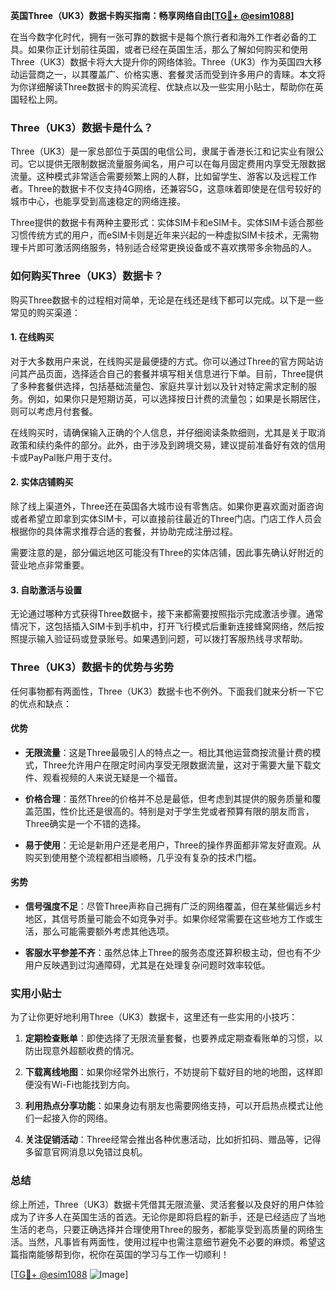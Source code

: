 **英国Three（UK3）数据卡购买指南：畅享网络自由[[TG💪+ @esim1088](https://t.me/s/esim1088)]**

在当今数字化时代，拥有一张可靠的数据卡是每个旅行者和海外工作者必备的工具。如果你正计划前往英国，或者已经在英国生活，那么了解如何购买和使用Three（UK3）数据卡将大大提升你的网络体验。Three（UK3）作为英国四大移动运营商之一，以其覆盖广、价格实惠、套餐灵活而受到许多用户的青睐。本文将为你详细解读Three数据卡的购买流程、优缺点以及一些实用小贴士，帮助你在英国轻松上网。

### Three（UK3）数据卡是什么？

Three（UK3）是一家总部位于英国的电信公司，隶属于香港长江和记实业有限公司。它以提供无限制数据流量服务闻名，用户可以在每月固定费用内享受无限数据流量。这种模式非常适合需要频繁上网的人群，比如留学生、游客以及远程工作者。Three的数据卡不仅支持4G网络，还兼容5G，这意味着即使是在信号较好的城市中心，也能享受到高速稳定的网络连接。

Three提供的数据卡有两种主要形式：实体SIM卡和eSIM卡。实体SIM卡适合那些习惯传统方式的用户，而eSIM卡则是近年来兴起的一种虚拟SIM卡技术，无需物理卡片即可激活网络服务，特别适合经常更换设备或不喜欢携带多余物品的人。

### 如何购买Three（UK3）数据卡？

购买Three数据卡的过程相对简单，无论是在线还是线下都可以完成。以下是一些常见的购买渠道：

#### 1. 在线购买

对于大多数用户来说，在线购买是最便捷的方式。你可以通过Three的官方网站访问其产品页面，选择适合自己的套餐并填写相关信息进行下单。目前，Three提供了多种套餐供选择，包括基础流量包、家庭共享计划以及针对特定需求定制的服务。例如，如果你只是短期访英，可以选择按日计费的流量包；如果是长期居住，则可以考虑月付套餐。

在线购买时，请确保输入正确的个人信息，并仔细阅读条款细则，尤其是关于取消政策和续约条件的部分。此外，由于涉及到跨境交易，建议提前准备好有效的信用卡或PayPal账户用于支付。

#### 2. 实体店铺购买

除了线上渠道外，Three还在英国各大城市设有零售店。如果你更喜欢面对面咨询或者希望立即拿到实体SIM卡，可以直接前往最近的Three门店。门店工作人员会根据你的具体需求推荐合适的套餐，并协助完成注册过程。

需要注意的是，部分偏远地区可能没有Three的实体店铺，因此事先确认好附近的营业地点非常重要。

#### 3. 自助激活与设置

无论通过哪种方式获得Three数据卡，接下来都需要按照指示完成激活步骤。通常情况下，这包括插入SIM卡到手机中，打开飞行模式后重新连接蜂窝网络，然后按照提示输入验证码或登录账号。如果遇到问题，可以拨打客服热线寻求帮助。

### Three（UK3）数据卡的优势与劣势

任何事物都有两面性，Three（UK3）数据卡也不例外。下面我们就来分析一下它的优点和缺点：

#### 优势

- **无限流量**：这是Three最吸引人的特点之一。相比其他运营商按流量计费的模式，Three允许用户在限定时间内享受无限数据流量，这对于需要大量下载文件、观看视频的人来说无疑是一个福音。
  
- **价格合理**：虽然Three的价格并不总是最低，但考虑到其提供的服务质量和覆盖范围，性价比还是很高的。特别是对于学生党或者预算有限的朋友而言，Three确实是一个不错的选择。

- **易于使用**：无论是新用户还是老用户，Three的操作界面都非常友好直观。从购买到使用整个流程都相当顺畅，几乎没有复杂的技术门槛。

#### 劣势

- **信号强度不足**：尽管Three声称自己拥有广泛的网络覆盖，但在某些偏远乡村地区，其信号质量可能会不如竞争对手。如果你经常需要在这些地方工作或生活，那么可能需要额外考虑其他选项。

- **客服水平参差不齐**：虽然总体上Three的服务态度还算积极主动，但也有不少用户反映遇到过沟通障碍，尤其是在处理复杂问题时效率较低。

### 实用小贴士

为了让你更好地利用Three（UK3）数据卡，这里还有一些实用的小技巧：

1. **定期检查账单**：即使选择了无限流量套餐，也要养成定期查看账单的习惯，以防出现意外超额收费的情况。
   
2. **下载离线地图**：如果你经常外出旅行，不妨提前下载好目的地的地图，这样即便没有Wi-Fi也能找到方向。
   
3. **利用热点分享功能**：如果身边有朋友也需要网络支持，可以开启热点模式让他们一起接入你的网络。

4. **关注促销活动**：Three经常会推出各种优惠活动，比如折扣码、赠品等，记得多留意官网消息以免错过良机。

### 总结

综上所述，Three（UK3）数据卡凭借其无限流量、灵活套餐以及良好的用户体验成为了许多人在英国生活的首选。无论你是即将启程的新手，还是已经适应了当地生活的老鸟，只要正确选择并合理使用Three的服务，都能享受到高质量的网络生活。当然，凡事皆有两面性，使用过程中也需注意细节避免不必要的麻烦。希望这篇指南能够帮到你，祝你在英国的学习与工作一切顺利！

[[TG💪+ @esim1088](https://t.me/s/esim1088) ![Image](https://i.postimg.cc/4NQfJmqS/Snipaste-2025-05-13-00-14-12.png)]